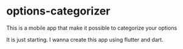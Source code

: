 # options-categorizer
This is a mobile app that make it possible to categorize your options

It is just starting. I wanna create this app using flutter and dart.
